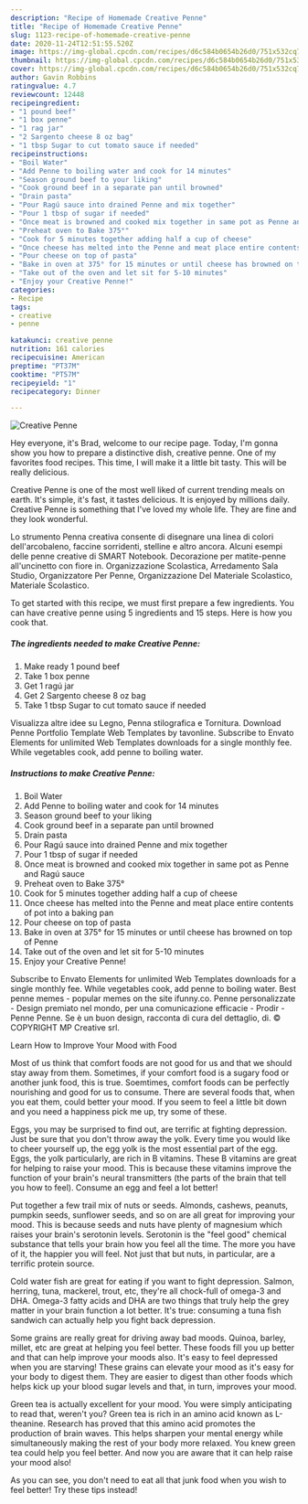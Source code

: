 ```yaml
---
description: "Recipe of Homemade Creative Penne"
title: "Recipe of Homemade Creative Penne"
slug: 1123-recipe-of-homemade-creative-penne
date: 2020-11-24T12:51:55.520Z
image: https://img-global.cpcdn.com/recipes/d6c584b0654b26d0/751x532cq70/creative-penne-recipe-main-photo.jpg
thumbnail: https://img-global.cpcdn.com/recipes/d6c584b0654b26d0/751x532cq70/creative-penne-recipe-main-photo.jpg
cover: https://img-global.cpcdn.com/recipes/d6c584b0654b26d0/751x532cq70/creative-penne-recipe-main-photo.jpg
author: Gavin Robbins
ratingvalue: 4.7
reviewcount: 12448
recipeingredient:
- "1 pound beef"
- "1 box penne"
- "1 rag jar"
- "2 Sargento cheese 8 oz bag"
- "1 tbsp Sugar to cut tomato sauce if needed"
recipeinstructions:
- "Boil Water"
- "Add Penne to boiling water and cook for 14 minutes"
- "Season ground beef to your liking"
- "Cook ground beef in a separate pan until browned"
- "Drain pasta"
- "Pour Ragú sauce into drained Penne and mix together"
- "Pour 1 tbsp of sugar if needed"
- "Once meat is browned and cooked mix together in same pot as Penne and Ragú sauce"
- "Preheat oven to Bake 375°"
- "Cook for 5 minutes together adding half a cup of cheese"
- "Once cheese has melted into the Penne and meat place entire contents of pot into a baking pan"
- "Pour cheese on top of pasta"
- "Bake in oven at 375° for 15 minutes or until cheese has browned on top of Penne"
- "Take out of the oven and let sit for 5-10 minutes"
- "Enjoy your Creative Penne!"
categories:
- Recipe
tags:
- creative
- penne

katakunci: creative penne 
nutrition: 161 calories
recipecuisine: American
preptime: "PT37M"
cooktime: "PT57M"
recipeyield: "1"
recipecategory: Dinner

---
```



![Creative Penne](https://img-global.cpcdn.com/recipes/d6c584b0654b26d0/751x532cq70/creative-penne-recipe-main-photo.jpg)

Hey everyone, it's Brad, welcome to our recipe page. Today, I'm gonna show you how to prepare a distinctive dish, creative penne. One of my favorites food recipes. This time, I will make it a little bit tasty. This will be really delicious.

Creative Penne is one of the most well liked of current trending meals on earth. It's simple, it's fast, it tastes delicious. It is enjoyed by millions daily. Creative Penne is something that I've loved my whole life. They are fine and they look wonderful.

Lo strumento Penna creativa consente di disegnare una linea di colori dell&#39;arcobaleno, faccine sorridenti, stelline e altro ancora. Alcuni esempi delle penne creative di SMART Notebook. Decorazione per matite-penne all&#39;uncinetto con fiore in. Organizzazione Scolastica, Arredamento Sala Studio, Organizzatore Per Penne, Organizzazione Del Materiale Scolastico, Materiale Scolastico.


To get started with this recipe, we must first prepare a few ingredients. You can have creative penne using 5 ingredients and 15 steps. Here is how you cook that.

<!--inarticleads1-->

##### The ingredients needed to make Creative Penne:

1. Make ready 1 pound beef
1. Take 1 box penne
1. Get 1 ragú jar
1. Get 2 Sargento cheese 8 oz bag
1. Take 1 tbsp Sugar to cut tomato sauce if needed


Visualizza altre idee su Legno, Penna stilografica e Tornitura. Download Penne Portfolio Template Web Templates by tavonline. Subscribe to Envato Elements for unlimited Web Templates downloads for a single monthly fee. While vegetables cook, add penne to boiling water. 

<!--inarticleads2-->

##### Instructions to make Creative Penne:

1. Boil Water
1. Add Penne to boiling water and cook for 14 minutes
1. Season ground beef to your liking
1. Cook ground beef in a separate pan until browned
1. Drain pasta
1. Pour Ragú sauce into drained Penne and mix together
1. Pour 1 tbsp of sugar if needed
1. Once meat is browned and cooked mix together in same pot as Penne and Ragú sauce
1. Preheat oven to Bake 375°
1. Cook for 5 minutes together adding half a cup of cheese
1. Once cheese has melted into the Penne and meat place entire contents of pot into a baking pan
1. Pour cheese on top of pasta
1. Bake in oven at 375° for 15 minutes or until cheese has browned on top of Penne
1. Take out of the oven and let sit for 5-10 minutes
1. Enjoy your Creative Penne!


Subscribe to Envato Elements for unlimited Web Templates downloads for a single monthly fee. While vegetables cook, add penne to boiling water. Best penne memes - popular memes on the site ifunny.co. Penne personalizzate - Design premiato nel mondo, per una comunicazione efficacie - Prodir - Penne Penne. Se è un buon design, racconta di cura del dettaglio, di. © COPYRIGHT MP Creative srl. 

Learn How to Improve Your Mood with Food


Most of us think that comfort foods are not good for us and that we should stay away from them. Sometimes, if your comfort food is a sugary food or another junk food, this is true. Soemtimes, comfort foods can be perfectly nourishing and good for us to consume. There are several foods that, when you eat them, could better your mood. If you seem to feel a little bit down and you need a happiness pick me up, try some of these.

Eggs, you may be surprised to find out, are terrific at fighting depression. Just be sure that you don't throw away the yolk. Every time you would like to cheer yourself up, the egg yolk is the most essential part of the egg. Eggs, the yolk particularly, are rich in B vitamins. These B vitamins are great for helping to raise your mood. This is because these vitamins improve the function of your brain's neural transmitters (the parts of the brain that tell you how to feel). Consume an egg and feel a lot better!

Put together a few trail mix of nuts or seeds. Almonds, cashews, peanuts, pumpkin seeds, sunflower seeds, and so on are all great for improving your mood. This is because seeds and nuts have plenty of magnesium which raises your brain's serotonin levels. Serotonin is the "feel good" chemical substance that tells your brain how you feel all the time. The more you have of it, the happier you will feel. Not just that but nuts, in particular, are a terrific protein source.

Cold water fish are great for eating if you want to fight depression. Salmon, herring, tuna, mackerel, trout, etc, they're all chock-full of omega-3 and DHA. Omega-3 fatty acids and DHA are two things that truly help the grey matter in your brain function a lot better. It's true: consuming a tuna fish sandwich can actually help you fight back depression. 

Some grains are really great for driving away bad moods. Quinoa, barley, millet, etc are great at helping you feel better. These foods fill you up better and that can help improve your moods also. It's easy to feel depressed when you are starving! These grains can elevate your mood as it's easy for your body to digest them. They are easier to digest than other foods which helps kick up your blood sugar levels and that, in turn, improves your mood.

Green tea is actually excellent for your mood. You were simply anticipating to read that, weren't you? Green tea is rich in an amino acid known as L-theanine. Research has proved that this amino acid promotes the production of brain waves. This helps sharpen your mental energy while simultaneously making the rest of your body more relaxed. You knew green tea could help you feel better. And now you are aware that it can help raise your mood also!

As you can see, you don't need to eat all that junk food when you wish to feel better! Try  these tips  instead!

